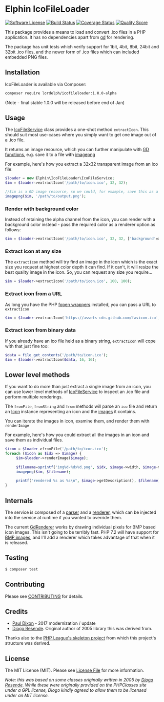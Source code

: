 Elphin IcoFileLoader
====================
[![Software License][ico-license]](LICENSE.md)
[![Build Status][ico-travis]][link-travis]
[![Coverage Status][ico-scrutinizer]][link-scrutinizer]
[![Quality Score][ico-code-quality]][link-code-quality]


This package provides a means to load and convert .ico files in a PHP application. 
It has no dependencies apart from [gd](http://php.net/manual/en/book.image.php) 
for rendering.

The package has unit tests which verify support for 1bit, 4bit, 8bit, 24bit and 32bit
.ico files, and the newer form of .ico files which can included embedded PNG files.

## Installation

IcoFileLoader is available via Composer:

```bash
composer require lordelph/icofileloader:1.0.0-alpha
```

(Note - final stable 1.0.0 will be released before end of Jan)

## Usage
The [IcoFileService][class-icofileservice] class provides a one-shot method 
`extractIcon`. This should suit most use-cases where you simply want to get one 
image out of a .ico file. 

It returns an image resource, which you can further manipulate with 
[GD functions](http://php.net/gd), e.g. save it to a file with 
[imagepng](http://php.net/imagepng)

For example, here's how you extract a 32x32 transparent image from an ico file:

```php
$loader = new Elphin\IcoFileLoader\IcoFileService;
$im = $loader->extractIcon('/path/to/icon.ico', 32, 32);

//$im is a GD image resource, so we could, for example, save this as a PNG
imagepng($im, '/path/to/output.png');
```

### Render with background color

Instead of retaining the alpha channel from the icon, you can render with a 
background color instead - pass the required color as a renderer option as follows:

```php
$im = $loader->extractIcon('/path/to/icon.ico', 32, 32, ['background'=>'#FFFFFF']);
```

### Extract icon at any size

The `extractIcon` method will try find an image in the icon which is the exact
size you request at highest color depth it can find. If it can't, it will resize the
best quality image in the icon. So, you can request any size you require...

```php
$im = $loader->extractIcon('/path/to/icon.ico', 100, 100);
```

### Extract icon from a URL

As long you have the PHP [fopen wrappers](http://php.net/manual/en/wrappers.php) 
installed, you can pass a URL to `extractIcon`

```php
$im = $loader->extractIcon('https://assets-cdn.github.com/favicon.ico', 16, 16);
```

### Extract icon from binary data

If you already have an ico file held as a binary string, `extractIcon` will cope 
with that just fine too:
```php
$data = file_get_contents('/path/to/icon.ico');
$im = $loader->extractIcon($data, 16, 16);
```

## Lower level methods

If you want to do more than just extract a single image from an icon, you can use 
lower level methods of [IcoFileService][class-icofileservice] to inspect an .ico 
file and perform multiple renderings.

The `fromFile`, `fromString` and `from` methods will parse an `ico` file and return
an [Icon][class-icon] instance representing an icon and the [images][class-image] 
it contains.
 
You can iterate the images in icon, examine them, and render them with `renderImage`

For example, here's how you could extract all the images in an icon and save them
as individual files.

```php
$icon = $loader->fromFile('/path/to/icon.ico');
foreach ($icon as $idx => $image) {
     $im=$loader->renderImage($image);
     
     $filename=sprintf('img%d-%dx%d.png', $idx, $image->width, $image->height);
     imagepng($im, $filename);
     
     printf("rendered %s as %s\n", $image->getDescription(), $filename);
}
```

## Internals

The service is composed of a [parser][class-parser] and a [renderer][class-renderer],
which can be injected into the service at runtime if you wanted to override them.

The current [GdRenderer][class-renderer] works by drawing individual pixels for BMP
based icon images. This isn't going to be terribly fast. PHP 7.2 will have support
for [BMP images](http://php.net/imagecreatefrombmp), and I'll add a renderer which 
takes advantage of that when it is released.


## Testing

``` bash
$ composer test
```

## Contributing

Please see [CONTRIBUTING](https://github.com/lordelph/icofileloader/blob/master/CONTRIBUTING.md) for details.


## Credits

- [Paul Dixon](http://blog.dixo.net) - 2017 modernization / update
- [Diogo Resende](https://www.phpclasses.org/package/2369-PHP-Extract-graphics-from-ico-files-into-PNG-images.html). Original author of 2005 library this was derived from.

Thanks also to the [PHP League's skeleton project](https://github.com/thephpleague/skeleton) from which this project's structure was derived.

## License

The MIT License (MIT). Please see [License File](https://github.com/lordelph/icofileloader/blob/master/LICENCE) for more information.

*Note: this was based on some classes originally written in 2005 by [Diogo Resende](https://www.phpclasses.org/package/2369-PHP-Extract-graphics-from-ico-files-into-PNG-images.html). 
While these were originally provided on the PHPClasses site under a GPL license,
Diogo kindly agreed to allow them to be licensed under an MIT license.*

[class-icofileservice]: https://github.com/lordelph/icofileloader/blob/master/src/IcoFileService.php
[class-icon]: https://github.com/lordelph/icofileloader/blob/master/src/Icon.php
[class-image]: https://github.com/lordelph/icofileloader/blob/master/src/IconImage.php
[class-parser]: https://github.com/lordelph/icofileloader/blob/master/src/IcoParser.php
[class-renderer]: https://github.com/lordelph/icofileloader/blob/master/src/GdRenderer.php

[ico-license]: https://img.shields.io/badge/license-MIT-brightgreen.svg?style=flat-square
[ico-travis]: https://img.shields.io/travis/lordelph/icofileloader/master.svg?style=flat-square
[ico-scrutinizer]: https://img.shields.io/scrutinizer/coverage/g/lordelph/icofileloader.svg?style=flat-square
[ico-code-quality]: https://img.shields.io/scrutinizer/g/lordelph/icofileloader.svg?style=flat-square
[ico-downloads]: https://img.shields.io/packagist/dt/lordelph/icofileloader.svg?style=flat-square

[link-packagist]: https://packagist.org/packages/lordelph/icofileloader
[link-travis]: https://travis-ci.org/lordelph/icofileloader
[link-scrutinizer]: https://scrutinizer-ci.com/g/lordelph/icofileloader/code-structure
[link-code-quality]: https://scrutinizer-ci.com/g/lordelph/icofileloader
[link-downloads]: https://packagist.org/packages/lordelph/icofileloader
[link-author]: https://github.com/lordelph
[link-contributors]: ../../contributors